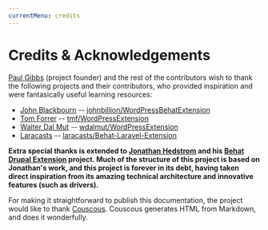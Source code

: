 ```yaml
---
currentMenu: credits
---
```


# Credits &amp; Acknowledgements

[Paul Gibbs](https://github.com/paulgibbs/) (project founder) and the rest of the contributors wish to thank the following projects and their contributors, who provided inspiration and were fantasically useful learning resources:

* [John Blackbourn](https://github.com/johnbillion/) -- [johnbillion/WordPressBehatExtension](https://github.com/johnbillion/WordPressBehatExtension/)
* [Tom Forrer](https://github.com/tmf/) -- [tmf/WordPressExtension](https://github.com/tmf/WordPressExtension/)
* [Walter Dal Mut](https://github.com/wdalmut/) -- [wdalmut/WordPressExtension](https://github.com/wdalmut/WordPressExtension/)
* [Laracasts](https://github.com/laracasts/) -- [laracasts/Behat-Laravel-Extension](https://github.com/laracasts/Behat-Laravel-Extension/)

__Extra special thanks is extended to [Jonathan Hedstrom](https://github.com/jhedstrom) and his [Behat Drupal Extension](https://github.com/jhedstrom/drupalextension/) project. Much of the structure of this project is based on Jonathan's work, and this project is forever in its debt, having taken direct inspiration from its amazing technical architecture and innovative features (such as drivers).__

For making it straightforward to publish this documentation, the project would like to thank [Couscous](http://couscous.io). Couscous generates HTML from Markdown, and does it wonderfully.
